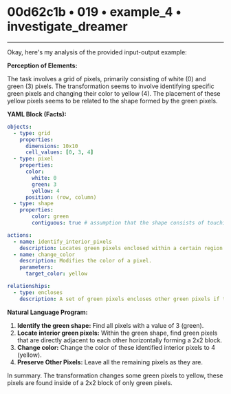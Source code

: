 # 00d62c1b • 019 • example_4 • investigate_dreamer

---
Okay, here's my analysis of the provided input-output example:

**Perception of Elements:**

The task involves a grid of pixels, primarily consisting of white (0) and green (3) pixels. The transformation seems to involve identifying specific green pixels and changing their color to yellow (4). The placement of these yellow pixels seems to be related to the shape formed by the green pixels.

**YAML Block (Facts):**



```yaml
objects:
  - type: grid
    properties:
      dimensions: 10x10
      cell_values: [0, 3, 4]
  - type: pixel
    properties:
      color:
        white: 0
        green: 3
        yellow: 4
      position: (row, column)
  - type: shape
    properties:
        color: green
        contiguous: true # assumption that the shape consists of touching pixels

actions:
  - name: identify_interior_pixels
    description: Locates green pixels enclosed within a certain region of other green pixels.
  - name: change_color
    description: Modifies the color of a pixel.
    parameters:
      target_color: yellow

relationships:
  - type: encloses
    description: A set of green pixels encloses other green pixels if they are inside the approximate center of the contiguous region.
```



**Natural Language Program:**

1.  **Identify the green shape:** Find all pixels with a value of 3 (green).
2.  **Locate interior green pixels:** Within the green shape, find green pixels that are directly adjacent to each other horizontally forming a 2x2 block.
3.  **Change color:** Change the color of these identified interior pixels to 4 (yellow).
4. **Preserve Other Pixels:** Leave all the remaining pixels as they are.

In summary. The transformation changes some green pixels to yellow, these pixels are found inside of a 2x2 block of only green pixels.

